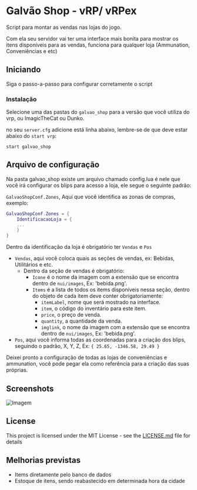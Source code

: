 
# Galvão Shop - vRP/ vRPex

Script para montar as vendas nas lojas do jogo.

Com ela seu servidor vai ter uma interface mais bonita para mostrar os itens disponíveis para as vendas, funciona para qualquer loja (Ammunation, Conveniências e etc)

## Iniciando

Siga o passo-a-passo para configurar corretamente o script

### Instalação
Selecione uma das pastas do `galvao_shop` para a versão que você utiliza do vrp, ou ImagicTheCat ou Dunko.

no seu  `server.cfg` adicione está linha abaixo, lembre-se de que deve estar abaixo do `start vrp`:

```
start galvao_shop
```

## Arquivo de configuração

Na pasta galvao_shop existe um arquivo chamado config.lua é nele que você irá configurar os blips para acesso a loja, ele segue o seguinte padrão:

`GalvaoShopConf.Zones`, Aqui que você identifica as zonas de compras, exemplo: 
```lua
GalvaoShopConf.Zones = {
	IdentificacaoLoja = {
	...
	}
}
```
 Dentro da identificação da loja é obrigatório ter `Vendas` e `Pos`

- `Vendas`, aqui você coloca quais as seções de vendas, ex: Bebidas, Utilitários e etc.
	- Dentro da seção de vendas é obrigatório:
		- `Icone` é o nome da imagem com a extensão que se encontra dentro de `nui/images`, Ex: 'bebida.png'. 
		- `Items` é a lista de todos os items disponíveis nessa seção, dentro do objeto de cada item deve conter obrigatoriamente:
			- `itemLabel`, nome que será mostrado na interface.
			- `item`, o código do inventário para este item.
			- `price`, o preço de venda.
			- `quantity`, a quantidade da venda.
			- `imglink`, o nome da imagem com a extensão que se encontra dentro de `nui/images`, Ex: 'bebida.png'.
- `Pos`, aqui você informa todas as coordenadas para a criação dos blips, seguindo o padrão, X, Y, Z, Ex: `{ 25.65, -1346.58, 29.49 }`

Deixei pronto a configuração de todas as lojas de conveniências e ammunation, você pode pegar ela como referência para a criação das suas próprias.

## Screenshots
![Imagem](https://forum.cfx.re/uploads/default/original/4X/8/b/2/8b2c69ead3590d95f17abe236448c30d73f28425.jpeg)

## License

This project is licensed under the MIT License - see the [LICENSE.md](LICENSE.md) file for details

## Melhorias previstas

* Items diretamente pelo banco de dados
* Estoque de itens, sendo reabastecido em determinada hora da cidade

